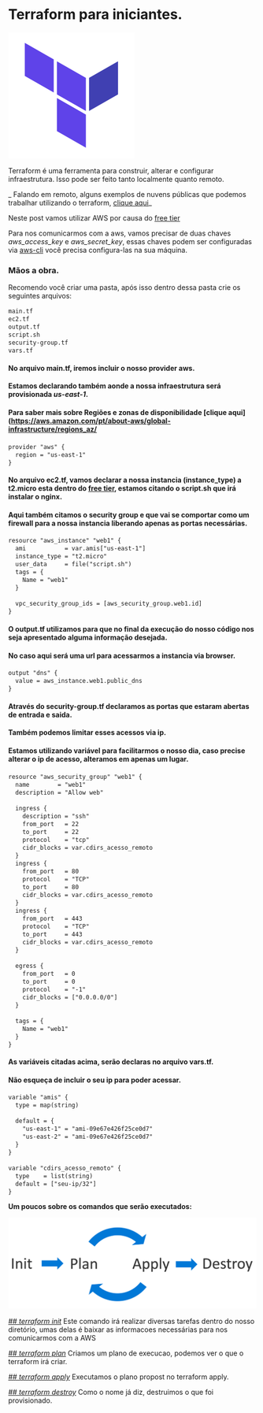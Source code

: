 # Terraform para iniciantes.
 ![Where is the doctor](/images/terraformicon.png)



Terraform é uma ferramenta para construir, alterar e configurar infraestrutura.
Isso pode ser feito tanto localmente quanto remoto.


_ Falando em remoto, alguns exemplos de nuvens públicas que podemos trabalhar utilizando o terraform, [clique aqui](https://registry.terraform.io/browse/providers)_

Neste post vamos utilizar AWS por causa do [free tier](https://aws.amazon.com/pt/free/?all-free-tier.sort-by=item.additionalFields.SortRank&all-free-tier.sort-order=asc&awsf.Free%20Tier%20Types=*all&awsf.Free%20Tier%20Categories=*all)

Para nos comunicarmos com a aws, vamos precisar de duas chaves _aws_access_key_ e _aws_secret_key_, essas chaves podem ser configuradas via [aws-cli](https://docs.aws.amazon.com/pt_br/cli/latest/userguide/install-cliv2.html)
você precisa configura-las na sua máquina.



### Mãos a obra.

Recomendo você criar uma pasta, após isso dentro dessa pasta crie os seguintes arquivos:

```
main.tf
ec2.tf
output.tf
script.sh
security-group.tf
vars.tf

```


#### No arquivo main.tf, iremos incluir o nosso provider aws.
#### Estamos declarando também aonde a nossa infraestrutura será provisionada _us-east-1_.
#### Para saber mais sobre Regiões e zonas de disponibilidade [clique aqui](https://aws.amazon.com/pt/about-aws/global-infrastructure/regions_az/

```
provider "aws" {
  region = "us-east-1"
}
```


#### No arquivo ec2.tf, vamos declarar a nossa instancia (instance_type) a t2.micro esta dentro do [free tier](https://aws.amazon.com/pt/free/?all-free-tier.sort-by=item.additionalFields.SortRank&all-free-tier.sort-order=asc&awsf.Free%20Tier%20Types=*all&awsf.Free%20Tier%20Categories=*all), estamos citando o script.sh que irá instalar o nginx.
#### Aqui também citamos o security group e que vai se comportar como um firewall para a nossa instancia liberando apenas as portas necessárias.


```
resource "aws_instance" "web1" {
  ami           = var.amis["us-east-1"]
  instance_type = "t2.micro"
  user_data     = file("script.sh")
  tags = {
    Name = "web1"
  }

  vpc_security_group_ids = [aws_security_group.web1.id]
}
```

#### O output.tf utilizamos para que no final da execução do nosso código nos seja apresentado alguma informação desejada.
#### No caso aqui será uma url para acessarmos a instancia via browser.

```
output "dns" {
  value = aws_instance.web1.public_dns
}
```

#### Através do security-group.tf declaramos as portas que estaram abertas de entrada e saida.
#### Também podemos limitar esses acessos via ip.
#### Estamos utilizando variável para facilitarmos o nosso dia, caso precise alterar o ip de acesso, alteramos em apenas um lugar.

```
resource "aws_security_group" "web1" {
  name        = "web1"
  description = "Allow web"

  ingress {
    description = "ssh"
    from_port   = 22
    to_port     = 22
    protocol    = "tcp"
    cidr_blocks = var.cdirs_acesso_remoto
  }
  ingress {
    from_port   = 80
    protocol    = "TCP"
    to_port     = 80
    cidr_blocks = var.cdirs_acesso_remoto
  }
  ingress {
    from_port   = 443
    protocol    = "TCP"
    to_port     = 443
    cidr_blocks = var.cdirs_acesso_remoto
  }

  egress {
    from_port   = 0
    to_port     = 0
    protocol    = "-1"
    cidr_blocks = ["0.0.0.0/0"]
  }

  tags = {
    Name = "web1"
  }
}
```

#### As variáveis citadas acima, serão declaras no arquivo vars.tf.
#### Não esqueça de incluir o seu ip para poder acessar.

```
variable "amis" {
  type = map(string)

  default = {
    "us-east-1" = "ami-09e67e426f25ce0d7"
    "us-east-2" = "ami-09e67e426f25ce0d7"
  }
}

variable "cdirs_acesso_remoto" {
  type    = list(string)
  default = ["seu-ip/32"]
}
```

**Um poucos sobre os comandos que serão executados:**

![Where is the doctor](images/terraformcycle.png)


_[## terraform init](https://www.terraform.io/docs/cli/commands/init.html)_
Este comando irá realizar diversas tarefas dentro do nosso diretório, umas delas é baixar as informacoes necessárias para nos comunicarmos com a AWS


_[## terraform plan](https://www.terraform.io/docs/cli/commands/plan.html)_
Criamos um plano de execucao, podemos ver o que o terraform irá criar.


_[## terraform apply](https://www.terraform.io/docs/cli/commands/apply.html)_
Executamos o plano propost no terraform apply.

_[## terraform destroy](https://www.terraform.io/docs/cli/commands/destroy.html)_
Como o nome já diz, destruimos o que foi provisionado.



